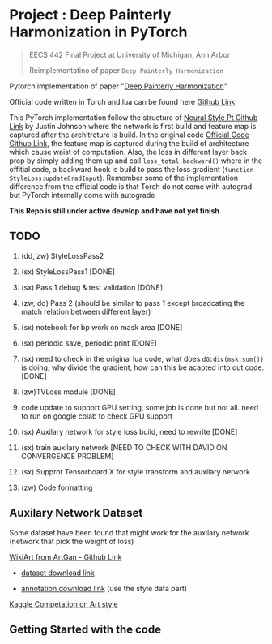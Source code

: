 # Project : Deep Painterly Harmonization in PyTorch 

> EECS 442 Final Project at University of Michigan, Ann Arbor
> 
> Reimplementatino of paper `Deep Painterly Harmonization` 



Pytorch implementation of paper "[Deep Painterly Harmonization](https://arxiv.org/abs/1804.03189)"  


Official code written in Torch and lua can be found here [Github Link](https://github.com/luanfujun/deep-painterly-harmonization)


This PyTorch implementation follow the structure of [Neural Style Pt Github Link](https://github.com/jcjohnson/neural-style) by Justin Johnson where the network is first build and feature map is captured after the architrcture is build. In the original code [Official Code Github Link](https://github.com/luanfujun/deep-painterly-harmonization), the feature map is captured during the build of architecture which cause waist of computation. Also, the loss in different layer back prop by simply adding them up and call `loss_total.backward()` where in the offitial code, a backward hook is build to pass the loss gradient (`function StyleLoss:updateGradInput`). Remember some of the implementation difference from the official code is that Torch do not come with autograd but PyTorch internally come with autograde


**This Repo is still under active develop and have not yet finish**


## TODO 

1. (dd, zw) StyleLossPass2 

2. (sx) StyleLossPass1 [DONE]

3. (sx) Pass 1 debug & test validation [DONE]

4. (zw, dd) Pass 2 (should be similar to pass 1 except broadcating the match relation between different layer)

5. (sx) notebook for bp work on mask area [DONE]

6. (sx) periodic save, periodic print [DONE]

7. (sx) need to check in the original lua code, what does `dG:div(msk:sum())` is doing, why divide the gradient, how can this be acapted into out code. [DONE]

8. (zw)TVLoss module [DONE]

9. code update to support GPU setting, some job is done but not all. need to run on google colab to check GPU support 

10. (sx) Auxilary network for style loss build, need to rewrite [DONE]

11. (sx) train auxilary network [NEED TO CHECK WITH DAVID ON CONVERGENCE PROBLEM]

12. (sx) Supprot Tensorboard X for style transform and auxilary network 

13. (zw) Code formatting 

## Auxilary Network Dataset 

Some dataset have been found that might work for the auxilary network (network that pick the weight of loss)

[WikiArt from ArtGan - Github Link](https://github.com/cs-chan/ArtGAN/tree/master/WikiArt%20Dataset)

* [dataset download link](http://web.fsktm.um.edu.my/~cschan/source/ICIP2017/wikiart.zip)

* [annotation download link](http://web.fsktm.um.edu.my/~cschan/source/ICIP2017/wikiart_csv.zip)  (use the style data part)


[Kaggle Competation on Art style](https://www.kaggle.com/c/painter-by-numbers/data)

## Getting Started with the code 


